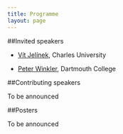 ```yaml
---
title: Programme
layout: page
---
```


##Invited speakers

- [Vít Jelínek][VJelinek], Charles University

- [Peter Winkler][PWinkler], Dartmouth College


##Contributing speakers

To be announced

##Posters

To be announced

[PWinkler]: https://math.dartmouth.edu/~pw/
[VJelinek]: http://iuuk.mff.cuni.cz/~jelinek/
